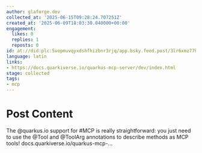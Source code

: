 ```yaml
---
author: glaforge.dev
collected_at: '2025-06-15T09:28:24.707251Z'
created_at: '2025-06-09T18:03:30.040000+00:00'
engagement:
  likes: 0
  replies: 1
  reposts: 0
id: at://did:plc:5vopmuvqyxdshfhizbnr3rjq/app.bsky.feed.post/3lr6xmz77he2i
language: latin
links:
- https://docs.quarkiverse.io/quarkus-mcp-server/dev/index.html
stage: collected
tags:
- mcp
---
```


# Post Content

The @quarkus.io support for #MCP is really straightforward: you just need to use the @Tool and @ToolArg annotations to describe methods as MCP tools!
docs.quarkiverse.io/quarkus-mcp-...